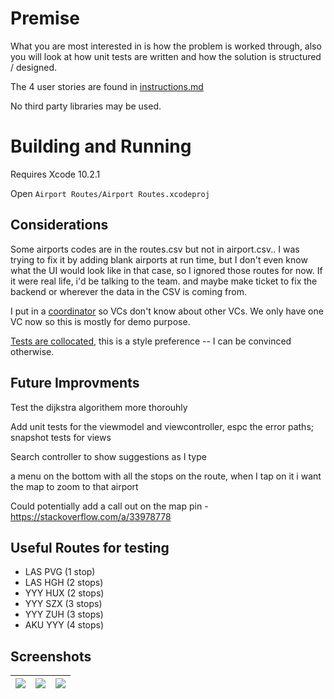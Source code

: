 # Premise

What you are most interested in is how the problem is worked through, also you will look at how unit tests are written and how the solution is structured / designed.

The 4 user stories are found in [instructions.md](instructions.md)

No third party libraries may be used.

# Building and Running

Requires Xcode 10.2.1

Open `Airport Routes/Airport Routes.xcodeproj`

## Considerations
Some airports codes are in the routes.csv but not in airport.csv.. I was trying to fix it by adding blank airports at run time, but I don't even know what the UI would look like in that case, so I ignored those routes for now. If it were real life, i'd be talking to the team. and maybe make ticket to fix the backend or wherever the data in the CSV is coming from.

I put in a [coordinator](http://khanlou.com/2015/01/the-coordinator/) so VCs don't know about other VCs. We only have one VC now so this is mostly for demo purpose.

[Tests are collocated](https://kickstarter.engineering/why-you-should-co-locate-your-xcode-tests-c69f79211411), this is a style preference -- I can be convinced otherwise. 

## Future Improvments
Test the dijkstra algorithem more thorouhly

Add unit tests for the viewmodel and viewcontroller, espc the error paths; snapshot tests for views

Search controller to show suggestions as I type

a menu on the bottom with all the stops on the route, when I tap on it i want the map to zoom to that airport

Could potentially add a call out on the map pin - https://stackoverflow.com/a/33978778 

## Useful Routes for testing
- LAS PVG (1 stop)
- LAS HGH (2 stops)
- YYY HUX (2 stops)
- YYY SZX (3 stops)
- YYY ZUH (3 stops)
- AKU YYY (4 stops)

## Screenshots

| ![](images/IMG_0652.PNG) |![](images/IMG_0647.PNG) | ![](images/IMG_0655.PNG) 
|---|---|---|